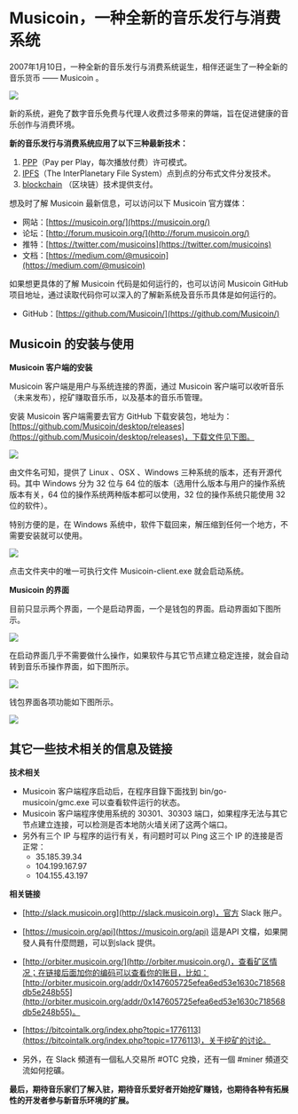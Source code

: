 # Musicoin，一种全新的音乐发行与消费系统  

2007年1月10日，一种全新的音乐发行与消费系统诞生，相伴还诞生了一种全新的音乐货币 —— Musicoin 。

![](img/3.14.PNG)

新的系统，避免了数字音乐免费与代理人收费过多带来的弊端，旨在促进健康的音乐创作与消费环境。

**新的音乐发行与消费系统应用了以下三种最新技术：**

1. [PPP](https://en.wikipedia.org/wiki/Pay_per_play)（Pay per Play，每次播放付费）许可模式。
2. [IPFS](https://ipfs.io/)（The InterPlanetary File System）点到点的分布式文件分发技术。
3. [blockchain](https://zh.wikipedia.org/wiki/%E5%8C%BA%E5%9D%97%E9%93%BE) （区块链）技术提供支付。

想及时了解 Musicoin 最新信息，可以访问以下 Musicoin 官方媒体：

- 网站：[https://musicoin.org/](https://musicoin.org/) 
- 论坛：[http://forum.musicoin.org/](http://forum.musicoin.org/)
- 推特：[https://twitter.com/musicoins](https://twitter.com/musicoins)
- 文档：[https://medium.com/@musicoin](https://medium.com/@musicoin)

如果想更具体的了解  Musicoin 代码是如何运行的，也可以访问 Musicoin GitHub 项目地址，通过读取代码你可以深入的了解新系统及音乐币具体是如何运行的。

- GitHub：[https://github.com/Musicoin/](https://github.com/Musicoin/) 

##  Musicoin 的安装与使用

**Musicoin 客户端的安装**

Musicoin 客户端是用户与系统连接的界面，通过 Musicoin 客户端可以收听音乐（未来发布），挖矿赚取音乐币，以及基本的音乐币管理。

安装 Musicoin 客户端需要去官方 GitHub 下载安装包，地址为：[https://github.com/Musicoin/desktop/releases](https://github.com/Musicoin/desktop/releases)，下载文件见下图。

![](img/jm3.PNG)

由文件名可知，提供了 Linux 、OSX 、Windows 三种系统的版本，还有开源代码。其中 Windows 分为 32 位与 64 位的版本（选用什么版本与用户的操作系统版本有关，64 位的操作系统两种版本都可以使用，32 位的操作系统只能使用 32 位的软件）。

特别方便的是，在 Windows 系统中，软件下载回来，解压缩到任何一个地方，不需要安装就可以使用。

![](img/jm4.PNG)

点击文件夹中的唯一可执行文件 Musicoin-client.exe 就会启动系统。

**Musicoin 的界面**

目前只显示两个界面，一个是启动界面，一个是钱包的界面。启动界面如下图所示。

![](img/jm1.PNG)

在启动界面几乎不需要做什么操作，如果软件与其它节点建立稳定连接，就会自动转到音乐币操作界面，如下图所示。

![](img/jm2.PNG)

钱包界面各项功能如下图所示。

![](img/jm2-2.png)

## 其它一些技术相关的信息及链接

**技术相关**

- Musicoin 客户端程序启动后，在程序目錄下面找到 bin/go-musicoin/gmc.exe 可以查看软件运行的状态。
- Musicoin 客户端程序使用系统的 30301、30303 端口，如果程序无法与其它节点建立连接，可以检测是否本地防火墙关闭了这两个端口。
- 另外有三个 IP 与程序的运行有关，有问题时可以 Ping 这三个 IP 的连接是否正常：
    - 35.185.39.34 
    - 104.199.167.97
    - 104.155.43.197

**相关链接**


- [http://slack.musicoin.org](http://slack.musicoin.org)，官方 Slack 账户。
- [https://musicoin.org/api](https://musicoin.org/api)  這是API 文檔，如果開發人員有什麼問題，可以到slack 提供。
- [http://orbiter.musicoin.org/](http://orbiter.musicoin.org/)，查看矿区情况；在链接后面加你的编码可以查看你的账目，比如：[http://orbiter.musicoin.org/addr/0x147605725efea6ed53e1630c718568db5e248b55](http://orbiter.musicoin.org/addr/0x147605725efea6ed53e1630c718568db5e248b55)。
- [https://bitcointalk.org/index.php?topic=1776113](https://bitcointalk.org/index.php?topic=1776113)，关于挖矿的讨论。


- 另外，在 Slack 頻道有一個私人交易所 #OTC 兌換，还有一個 #miner 頻道交流如何挖礦。


**最后，期待音乐家们了解入驻，期待音乐爱好者开始挖矿赚钱，也期待各种有拓展性的开发者参与新音乐环境的扩展。**
